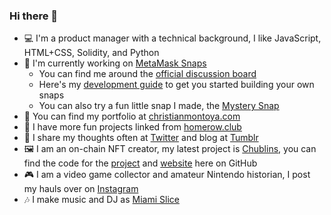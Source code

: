 ### Hi there 👋

- 💻 I'm a product manager with a technical background, I like JavaScript, HTML+CSS, Solidity, and Python
- 🦊 I'm currently working on [MetaMask Snaps](https://metamask.io/snaps/)
  - You can find me around the [official discussion board](https://github.com/MetaMask/snaps-monorepo/discussions)
  - Here's my [development guide](https://github.com/MetaMask/snaps-monorepo/discussions/675) to get you started building your own snaps
  - You can also try a fun little snap I made, the [Mystery Snap](https://github.com/Montoya/random-snap)
- 📔 You can find my portfolio at [christianmontoya.com](https://christianmontoya.com/)
- 🎨 I have more fun projects linked from [homerow.club](https://homerow.club/)
- 💬 I share my thoughts often at [Twitter](https://twitter.com/MidwitMilhouse) and blog at [Tumblr](https://tumblr.christianmontoya.com/)
- 🖼️ I am an on-chain NFT creator, my latest project is [Chublins](https://chublins.com/), you can find the code for the [project](https://github.com/Montoya/chublins) and [website](https://github.com/Montoya/chublins-website) here on GitHub
- 🎮 I am a video game collector and amateur Nintendo historian, I post my hauls over on [Instagram](https://instagram.com/chillcollector/) 
- 🎶 I make music and DJ as [Miami Slice](https://soundcloud.com/miamislice)
